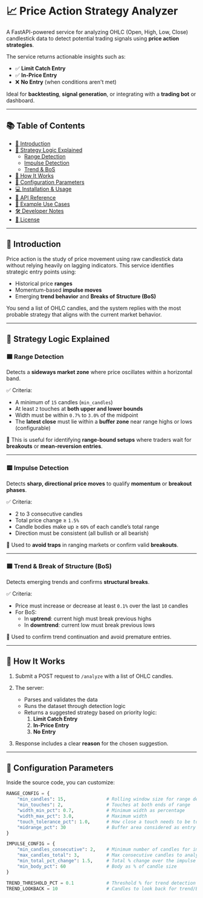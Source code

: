 # 📈 Price Action Strategy Analyzer

A FastAPI-powered service for analyzing OHLC (Open, High, Low, Close) candlestick data to detect potential trading signals using **price action strategies**.

The service returns actionable insights such as:

- ✅ **Limit Catch Entry**
- ✅ **In-Price Entry**
- ❌ **No Entry** (when conditions aren't met)

Ideal for **backtesting**, **signal generation**, or integrating with a **trading bot** or dashboard.

---

## 📚 Table of Contents

- [📖 Introduction](#-introduction)
- [🧠 Strategy Logic Explained](#-strategy-logic-explained)
  - [Range Detection](#range-detection)
  - [Impulse Detection](#impulse-detection)
  - [Trend & BoS](#trend--bos)
- [🚀 How It Works](#-how-it-works)
- [🔧 Configuration Parameters](#-configuration-parameters)
- [💻 Installation & Usage](#-installation--usage)
- [📡 API Reference](#-api-reference)
- [📌 Example Use Cases](#-example-use-cases)
- [🛠 Developer Notes](#-developer-notes)
- [📜 License](#-license)

---

## 📖 Introduction

Price action is the study of price movement using raw candlestick data without relying heavily on lagging indicators. This service identifies strategic entry points using:

- Historical price **ranges**
- Momentum-based **impulse moves**
- Emerging **trend behavior** and **Breaks of Structure (BoS)**

You send a list of OHLC candles, and the system replies with the most probable strategy that aligns with the current market behavior.

---

## 🧠 Strategy Logic Explained

### 🟦 Range Detection

Detects a **sideways market zone** where price oscillates within a horizontal band.

✅ Criteria:

- A minimum of `15` candles (`min_candles`)
- At least `2` touches at **both upper and lower bounds**
- Width must be within `0.7%` to `3.0%` of the midpoint
- The **latest close** must lie within a **buffer zone** near range highs or lows (configurable)

📌 This is useful for identifying **range-bound setups** where traders wait for **breakouts** or **mean-reversion entries**.

---

### 🟨 Impulse Detection

Detects **sharp, directional price moves** to qualify **momentum** or **breakout phases**.

✅ Criteria:

- 2 to 3 consecutive candles
- Total price change ≥ `1.5%`
- Candle bodies make up ≥ `60%` of each candle’s total range
- Direction must be consistent (all bullish or all bearish)

📌 Used to **avoid traps** in ranging markets or confirm valid **breakouts**.

---

### 🟩 Trend & Break of Structure (BoS)

Detects emerging trends and confirms **structural breaks**.

✅ Criteria:

- Price must increase or decrease at least `0.1%` over the last `10` candles
- For BoS:
  - In **uptrend**: current high must break previous highs
  - In **downtrend**: current low must break previous lows

📌 Used to confirm trend continuation and avoid premature entries.

---

## 🚀 How It Works

1. Submit a POST request to `/analyze` with a list of OHLC candles.
2. The server:
   - Parses and validates the data
   - Runs the dataset through detection logic
   - Returns a suggested strategy based on priority logic:
     1. **Limit Catch Entry**
     2. **In-Price Entry**
     3. **No Entry**

3. Response includes a clear **reason** for the chosen suggestion.

---

## 🔧 Configuration Parameters

Inside the source code, you can customize:

```python
RANGE_CONFIG = {
    "min_candles": 15,               # Rolling window size for range detection
    "min_touches": 2,                # Touches at both ends of range
    "width_min_pct": 0.7,            # Minimum width as percentage
    "width_max_pct": 3.0,            # Maximum width
    "touch_tolerance_pct": 1.0,      # How close a touch needs to be to range edge
    "midrange_pct": 30               # Buffer area considered as entry zone
}

IMPULSE_CONFIG = {
    "min_candles_consecutive": 2,    # Minimum number of candles for impulse
    "max_candles_total": 3,          # Max consecutive candles to analyze
    "min_total_pct_change": 1.5,     # Total % change over the impulse
    "min_body_pct": 60               # Body as % of candle size
}

TREND_THRESHOLD_PCT = 0.1            # Threshold % for trend detection
TREND_LOOKBACK = 10                  # Candles to look back for trend/BOS
